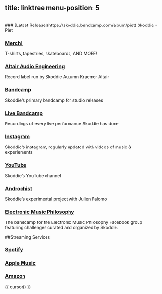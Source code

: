 title: linktree
menu-position: 5
---
<br />
### [Latest Release](https://skoddie.bandcamp.com/album/piet)
Skoddie - Piet

### [Merch!](https://skoddie.threadless.com)
T-shirts, tapestries, skateboards, AND MORE!

### [Altair Audio Engineering](https://altairaudioengineering.com)
Record label run by Skoddie Autumn Kraemer Altair

### [Bandcamp](https://skoddie.bandcamp.com)
Skoddie's primary bandcamp for studio releases

### [Live Bandcamp](https://skoddielive.bandcamp.com)
Recordings of every live performance Skoddie has done

### [Instagram](https://instagram.com/skoddie)
Skoddie's instagram, regularly updated with videos of music & experiements

### [YouTube](https://www.youtube.com/channel/UCnZntWiztD6sD-VPlhJ-kLQ)
Skoddie's YouTube channel

### [Androchist](https://androchist-sb.bandcamp.com/releases)
Skoddie's experimental project with Julien Palomo

### [Electronic Music Philosophy](https://electronicmusicphilosophy.bandcamp.com)
The bandcamp for the Electronic Music Philosophy Facebook group featuring challenges curated and organized by Skoddie.

##Streaming Services

### [Spotify](https://open.spotify.com/artist/5AelLrmEwOngsA8I74XmUq?si=-cO5QzNeSSGLMOT9xJhFRA&dl_branch=1)
### [Apple Music](https://music.apple.com/us/artist/skoddie/956615501)
### [Amazon](https://music.amazon.com/artists/B00T39S830/skoddie)
{{ cursor() }}
